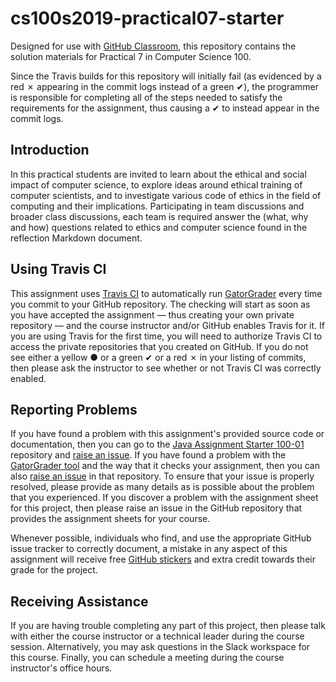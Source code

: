 # cs100s2019-practical07-starter

Designed for use with [GitHub Classroom](https://classroom.github.com/), this
repository contains the solution materials for Practical 7 in Computer Science 100.

Since the Travis builds for this repository will initially fail (as evidenced by
a red &#x2717; appearing in the commit logs instead of a green &#x2714;), the
programmer is responsible for completing all of the steps needed to satisfy the
requirements for the assignment, thus causing a &#x2714; to instead appear in
the commit logs.

## Introduction
In this practical students are invited to learn about the ethical and social impact of computer science, to explore ideas around ethical training of computer scientists, and to investigate various code of ethics in the field of computing and their implications. Participating in team discussions and broader class discussions, each team is required answer the (what, why and how) questions related to ethics and computer science found in the reflection Markdown document.

## Using Travis CI

This assignment uses [Travis CI](https://travis-ci.com/) to automatically run
[GatorGrader](https://github.com/GatorEducator/gatorgrader)  every time you commit to your GitHub repository. The checking
will start as soon as you have accepted the assignment &mdash; thus creating your own
private repository &mdash; and the course instructor and/or GitHub enables Travis for
it. If you are using Travis for the first time, you will need to authorize
Travis CI to access the private repositories that you created on GitHub. If you
do not see either a yellow &#9679; or a green &#x2714; or a red &#x2717; in your
listing of commits, then please ask the instructor to see whether or not
Travis CI was correctly enabled.

## Reporting Problems

If you have found a problem with this assignment's provided source code or
documentation, then you can go to the [Java Assignment Starter
100-01](https://github.com/allegheny-computer-science-100-01-f2019/practical07-starter)
repository and [raise an
issue](https://github.com/allegheny-computer-science-100-01-f2019/practical07-starter/issues).
If you have found a problem with the [GatorGrader
tool](https://github.com/GatorEducator/gatorgrader) and the way that it checks
your assignment, then you can also [raise an
issue](https://github.com/GatorEducator/gatorgrader/issues) in that repository.
To ensure that your issue is properly resolved, please provide as many details
as is possible about the problem that you experienced. If you discover a problem
with the assignment sheet for this project, then please raise an issue in the
GitHub repository that provides the assignment sheets for your course.

Whenever possible, individuals who find, and use the appropriate GitHub issue
tracker to correctly document, a mistake in any aspect of this assignment will
receive free [GitHub stickers](https://octodex.github.com/) and extra credit
towards their grade for the project.

## Receiving Assistance

If you are having trouble completing any part of this project, then please talk
with either the course instructor or a technical leader during the
course session. Alternatively, you may ask questions in the Slack workspace for
this course. Finally, you can schedule a meeting during the course instructor's
office hours.
